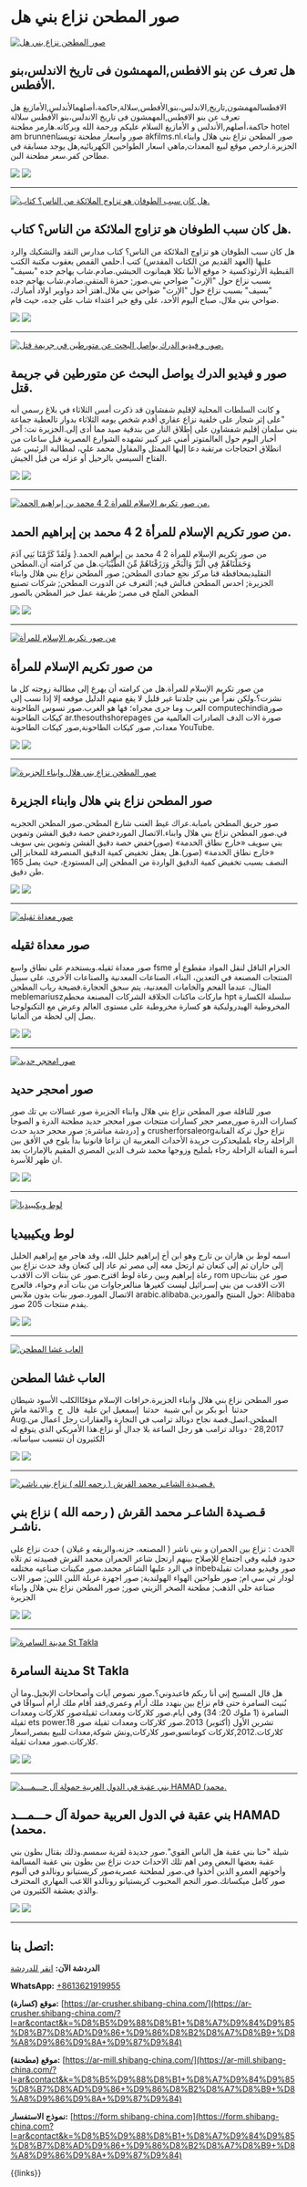 # صور المطحن نزاع بني هل

<a href="https://swt.shibang-china.com/?n=lxq&l=ar&img&k=%D8%B5%D9%88%D8%B1+%D8%A7%D9%84%D9%85%D8%B7%D8%AD%D9%86+%D9%86%D8%B2%D8%A7%D8%B9+%D8%A8%D9%86%D9%8A+%D9%87%D9%84" target="_blank">![صور المطحن نزاع بني هل](http://static.shibang-china.com/all-800x300/1284.jpg)</a>

## هل تعرف عن بنو الافطس,المهمشون فى تاريخ الاندلس،بنو الأفطس.
الافطسالمهمشون,تاريخ,الاندلس،بنو,الأفطس,سلالة,حاكمة،أصلهمالأندلس,الأمازيغ هل تعرف عن بنو الافطس,المهمشون فى تاريخ الاندلس،بنو الأفطس سلالة حاكمة،أصلهم,الأندلس و الأمازيغ السلام عليكم ورحمة الله وبركاته.هارمر مطحنة hotel am brunnenصور واسعار مطحنة تويستا akfilms.nl.صور المطحن نزاع بني هلال وابناء الجزيرة.ارخص موقع لبيع المعدات,ماهي اسعار الطواحين الكهربائيه,هل يوجد مسابقة فى مطاحن كفر.سعر مطحنة البن.


<a href="https://whatsapp.shibangsoft.com/WhatsApp.php" target="_blank" title="WhatsApp">![](http://static.shibang-china.com/icon/whatsapp.png)</a> <a href="https://swt.shibang-china.com/?n=lxq&l=ar&icon&k=%D8%B5%D9%88%D8%B1+%D8%A7%D9%84%D9%85%D8%B7%D8%AD%D9%86+%D9%86%D8%B2%D8%A7%D8%B9+%D8%A8%D9%86%D9%8A+%D9%87%D9%84" target="_blank">![](http://static.shibang-china.com/icon/chat-ar.png)</a>

---

<a href="https://swt.shibang-china.com/?n=lxq&l=ar&img&k=%D8%B5%D9%88%D8%B1+%D8%A7%D9%84%D9%85%D8%B7%D8%AD%D9%86+%D9%86%D8%B2%D8%A7%D8%B9+%D8%A8%D9%86%D9%8A+%D9%87%D9%84" target="_blank">![هل كان سبب الطوفان هو تزاوج الملائكة من الناس؟ كتاب.](http://static.shibang-china.com/all-800x300/975.jpg)</a>

## هل كان سبب الطوفان هو تزاوج الملائكة من الناس؟ كتاب.
هل كان سبب الطوفان هو تزاوج الملائكة من الناس؟ كتاب مدارس النقد والتشكيك والرد عليها (العهد القديم من الكتاب المقدس) كتب أ.حلمي القمص يعقوب مكتبة الكتب القبطية الأرثوذكسية < موقع الأنبا تكلا هيمانوت الحبشي.صادم.شاب يهاجم جده "بسيف" بسبب نزاع حول "الإرث" ضواحي بني.صور; حمزة المتقي.صادم.شاب يهاجم جده "بسيف" بسبب نزاع حول "الإرث" ضواحي بني ملال.اهتز أحد دواوير اولاد أمبارك، ضواحي بني ملال، صباح اليوم الأحد، على وقع خبر اعتداء شاب على جده، حيث قام.


<a href="https://whatsapp.shibangsoft.com/WhatsApp.php" target="_blank" title="WhatsApp">![](http://static.shibang-china.com/icon/whatsapp.png)</a> <a href="https://swt.shibang-china.com/?n=lxq&l=ar&icon&k=%D8%B5%D9%88%D8%B1+%D8%A7%D9%84%D9%85%D8%B7%D8%AD%D9%86+%D9%86%D8%B2%D8%A7%D8%B9+%D8%A8%D9%86%D9%8A+%D9%87%D9%84" target="_blank">![](http://static.shibang-china.com/icon/chat-ar.png)</a>

---

<a href="https://swt.shibang-china.com/?n=lxq&l=ar&img&k=%D8%B5%D9%88%D8%B1+%D8%A7%D9%84%D9%85%D8%B7%D8%AD%D9%86+%D9%86%D8%B2%D8%A7%D8%B9+%D8%A8%D9%86%D9%8A+%D9%87%D9%84" target="_blank">![صور و فيديو الدرك يواصل البحث عن متورطين في جريمة قتل.](http://static.shibang-china.com/all-800x300/686.jpg)</a>

## صور و فيديو الدرك يواصل البحث عن متورطين في جريمة قتل.
و كانت السلطات المحلية لإقليم شفشاون قد ذكرت أمس الثلاثاء في بلاغ رسمي أنه "على إثر شجار على خلفية نزاع عقاري أقدم شخص يومه الثلاثاء بدوار تالعطية جماعة بني سلمان إقليم شفشاون على إطلاق النار من بندقية صيد مما أدى إلى.الجزيرة نت: آخر أخبار اليوم حول العالمتوتر أمني غير كبير تشهده الشوارع المصرية قبل ساعات من انطلاق احتجاجات مرتقبة دعا إليها الممثل والمقاول محمد علي، لمطالبة الرئيس عبد الفتاح السيسي بالرحيل أو عزله من قبل الجيش.


<a href="https://whatsapp.shibangsoft.com/WhatsApp.php" target="_blank" title="WhatsApp">![](http://static.shibang-china.com/icon/whatsapp.png)</a> <a href="https://swt.shibang-china.com/?n=lxq&l=ar&icon&k=%D8%B5%D9%88%D8%B1+%D8%A7%D9%84%D9%85%D8%B7%D8%AD%D9%86+%D9%86%D8%B2%D8%A7%D8%B9+%D8%A8%D9%86%D9%8A+%D9%87%D9%84" target="_blank">![](http://static.shibang-china.com/icon/chat-ar.png)</a>

---

<a href="https://swt.shibang-china.com/?n=lxq&l=ar&img&k=%D8%B5%D9%88%D8%B1+%D8%A7%D9%84%D9%85%D8%B7%D8%AD%D9%86+%D9%86%D8%B2%D8%A7%D8%B9+%D8%A8%D9%86%D9%8A+%D9%87%D9%84" target="_blank">![من صور تكريم الإسلام للمرأة 2 4 محمد بن إبراهيم الحمد.](http://static.shibang-china.com/all-800x300/1295.jpg)</a>

## من صور تكريم الإسلام للمرأة 2 4 محمد بن إبراهيم الحمد.
من صور تكريم الإسلام للمرأة 2 4 محمد بن إبراهيم الحمد.{ وَلَقَدْ كَرَّمْنَا بَنِي آدَمَ وَحَمَلْنَاهُمْ فِي الْبَرِّ وَالْبَحْرِ وَرَزَقْنَاهُمْ مِّنَ الطَّيِّبَاتِ.هل من كرامته أن.المطحن التقليديمحافظة قنا مركز نجع حمادى المطحن; صور المطحن نزاع بني هلال وابناء الجزيرة; احدس المطحن فىالش قيه; التعرف عن الدورت المطحن; شركات تصنيع المطحن الملح فى مصر; طريقة عمل خبز المطحن بالصور


<a href="https://whatsapp.shibangsoft.com/WhatsApp.php" target="_blank" title="WhatsApp">![](http://static.shibang-china.com/icon/whatsapp.png)</a> <a href="https://swt.shibang-china.com/?n=lxq&l=ar&icon&k=%D8%B5%D9%88%D8%B1+%D8%A7%D9%84%D9%85%D8%B7%D8%AD%D9%86+%D9%86%D8%B2%D8%A7%D8%B9+%D8%A8%D9%86%D9%8A+%D9%87%D9%84" target="_blank">![](http://static.shibang-china.com/icon/chat-ar.png)</a>

---

<a href="https://swt.shibang-china.com/?n=lxq&l=ar&img&k=%D8%B5%D9%88%D8%B1+%D8%A7%D9%84%D9%85%D8%B7%D8%AD%D9%86+%D9%86%D8%B2%D8%A7%D8%B9+%D8%A8%D9%86%D9%8A+%D9%87%D9%84" target="_blank">![من صور تكريم الإسلام للمرأة](http://static.shibang-china.com/all-800x300/82.jpg)</a>

## من صور تكريم الإسلام للمرأة
من صور تكريم الإسلام للمرأة.هل من كرامته أن يهرع إلى مطالبة زوجته كل ما نشزت؟.ولكن نفراً من بني جلدتنا غير قليل لا يقع منهم الدليل موقعه إلا إذا نسب إلى الغرب وما جرى مجراه؛ فها هو الغرب.صور تسوس الطاحونة computechindiaصور كيكات الطاحونة ar.thesouthshorepages صورة الات الدف الصادرات العالمية من معدات, صور كيكات الطاحونة,صور كيكات الطاحونة YouTube.


<a href="https://whatsapp.shibangsoft.com/WhatsApp.php" target="_blank" title="WhatsApp">![](http://static.shibang-china.com/icon/whatsapp.png)</a> <a href="https://swt.shibang-china.com/?n=lxq&l=ar&icon&k=%D8%B5%D9%88%D8%B1+%D8%A7%D9%84%D9%85%D8%B7%D8%AD%D9%86+%D9%86%D8%B2%D8%A7%D8%B9+%D8%A8%D9%86%D9%8A+%D9%87%D9%84" target="_blank">![](http://static.shibang-china.com/icon/chat-ar.png)</a>

---

<a href="https://swt.shibang-china.com/?n=lxq&l=ar&img&k=%D8%B5%D9%88%D8%B1+%D8%A7%D9%84%D9%85%D8%B7%D8%AD%D9%86+%D9%86%D8%B2%D8%A7%D8%B9+%D8%A8%D9%86%D9%8A+%D9%87%D9%84" target="_blank">![صور المطحن نزاع بني هلال وابناء الجزيرة](http://static.shibang-china.com/all-800x300/223.jpg)</a>

## صور المطحن نزاع بني هلال وابناء الجزيرة
صور حريق المطحن بامبابة.عراك غيط العنب شارع المطحن.صور المطحن الحجريه في.صور المطحن نزاع بني هلال وابناء.الاتصال الموردخفض حصة دقيق الفشن وتموين بني سويف «خارج نطاق الخدمة» (صور)خفض حصة دقيق الفشن وتموين بني سويف «خارج نطاق الخدمة» (صور).هل يعقل تخفيض كمية الدقيق المنصرفة للمخابز إلى النصف بسبب تخفيض كمية الدقيق الواردة من المطحن إلى المستودع، حيث يصل 165 طن دقيق.


<a href="https://whatsapp.shibangsoft.com/WhatsApp.php" target="_blank" title="WhatsApp">![](http://static.shibang-china.com/icon/whatsapp.png)</a> <a href="https://swt.shibang-china.com/?n=lxq&l=ar&icon&k=%D8%B5%D9%88%D8%B1+%D8%A7%D9%84%D9%85%D8%B7%D8%AD%D9%86+%D9%86%D8%B2%D8%A7%D8%B9+%D8%A8%D9%86%D9%8A+%D9%87%D9%84" target="_blank">![](http://static.shibang-china.com/icon/chat-ar.png)</a>

---

<a href="https://swt.shibang-china.com/?n=lxq&l=ar&img&k=%D8%B5%D9%88%D8%B1+%D8%A7%D9%84%D9%85%D8%B7%D8%AD%D9%86+%D9%86%D8%B2%D8%A7%D8%B9+%D8%A8%D9%86%D9%8A+%D9%87%D9%84" target="_blank">![صور معداة ثقيله](http://static.shibang-china.com/all-800x300/1077.jpg)</a>

## صور معداة ثقيله
صور معداة ثقيله.ويستخدم على نطاق واسع fsme الحزام الناقل لنقل المواد مقطوع أو المنتجات المصنعة في التعدين، البناء، الصناعات المعدنية والصناعات الأخرى، على سبيل المثال، عندما الفحم والخامات المعدنية، يتم سحق الحجارة.فضيحة رباب المطحن meblemariuszماركات ماكنات الحلاقة الشركات المصنعة محطم hpt سلسلة الكسارة المخروطية الهيدروليكية هو كسارة مخروطية على مستوى العالم وعرض مع التكنولوجيا يصل إلى لحظة من ألمانيا.


<a href="https://whatsapp.shibangsoft.com/WhatsApp.php" target="_blank" title="WhatsApp">![](http://static.shibang-china.com/icon/whatsapp.png)</a> <a href="https://swt.shibang-china.com/?n=lxq&l=ar&icon&k=%D8%B5%D9%88%D8%B1+%D8%A7%D9%84%D9%85%D8%B7%D8%AD%D9%86+%D9%86%D8%B2%D8%A7%D8%B9+%D8%A8%D9%86%D9%8A+%D9%87%D9%84" target="_blank">![](http://static.shibang-china.com/icon/chat-ar.png)</a>

---

<a href="https://swt.shibang-china.com/?n=lxq&l=ar&img&k=%D8%B5%D9%88%D8%B1+%D8%A7%D9%84%D9%85%D8%B7%D8%AD%D9%86+%D9%86%D8%B2%D8%A7%D8%B9+%D8%A8%D9%86%D9%8A+%D9%87%D9%84" target="_blank">![صور امحجر حديد](http://static.shibang-china.com/all-800x300/810.jpg)</a>

## صور امحجر حديد
صور للناقلة صور المطحن نزاع بني هلال وابناء الجزيرة صور غسالات بي تك صور كسارات الدرة صور,مصر حجر كسارات منتجات صور امحجر حديد مطحنة الدرة و الصوجا و [دردشة مباشرة; صور محجر حديد حدث crusherforsaleorgنزاع حول تركة الفنانة الراحلة رجاء بلمليحذكرت جريدة الأحداث المغربية ان نزاعا قانونيا بدأ يلوح في الأفق بين أسرة الفنانة الراحلة رجاء بلمليح وزوجها محمد شرف الدين المصري المقيم بالإمارات بعد ان ظهر للأسرة.


<a href="https://whatsapp.shibangsoft.com/WhatsApp.php" target="_blank" title="WhatsApp">![](http://static.shibang-china.com/icon/whatsapp.png)</a> <a href="https://swt.shibang-china.com/?n=lxq&l=ar&icon&k=%D8%B5%D9%88%D8%B1+%D8%A7%D9%84%D9%85%D8%B7%D8%AD%D9%86+%D9%86%D8%B2%D8%A7%D8%B9+%D8%A8%D9%86%D9%8A+%D9%87%D9%84" target="_blank">![](http://static.shibang-china.com/icon/chat-ar.png)</a>

---

<a href="https://swt.shibang-china.com/?n=lxq&l=ar&img&k=%D8%B5%D9%88%D8%B1+%D8%A7%D9%84%D9%85%D8%B7%D8%AD%D9%86+%D9%86%D8%B2%D8%A7%D8%B9+%D8%A8%D9%86%D9%8A+%D9%87%D9%84" target="_blank">![لوط ويكيبيديا](http://static.shibang-china.com/all-800x300/1428.jpg)</a>

## لوط ويكيبيديا
اسمه لوط بن هاران بن تارح وهو ابن أخ إبراهيم خليل الله، وقد هاجر مع إبراهيم الخليل إلى حاران ثم إلى كنعان ثم ارتحل معه إلى مصر ثم عاد إلى كنعان وقد حدث نزاع بين رعاة إبراهيم وبين رعاة لوط اقترح.صور عن بنتات الات الاقدب rom upصور عن بنتات الات الاقدب من بني إسـرائيل ليست كغيرها منالعرجاوات من بنات آدم وحواء، فالعرج الاتصال المورد.صور بنات بدون ملابس arabic.alibaba.حول المنتج والموردين: Alibaba يقدم منتجات 205 صور.


<a href="https://whatsapp.shibangsoft.com/WhatsApp.php" target="_blank" title="WhatsApp">![](http://static.shibang-china.com/icon/whatsapp.png)</a> <a href="https://swt.shibang-china.com/?n=lxq&l=ar&icon&k=%D8%B5%D9%88%D8%B1+%D8%A7%D9%84%D9%85%D8%B7%D8%AD%D9%86+%D9%86%D8%B2%D8%A7%D8%B9+%D8%A8%D9%86%D9%8A+%D9%87%D9%84" target="_blank">![](http://static.shibang-china.com/icon/chat-ar.png)</a>

---

<a href="https://swt.shibang-china.com/?n=lxq&l=ar&img&k=%D8%B5%D9%88%D8%B1+%D8%A7%D9%84%D9%85%D8%B7%D8%AD%D9%86+%D9%86%D8%B2%D8%A7%D8%B9+%D8%A8%D9%86%D9%8A+%D9%87%D9%84" target="_blank">![العاب غشا المطحن](http://static.shibang-china.com/all-800x300/945.jpg)</a>

## العاب غشا المطحن
صور المطحن نزاع بني هلال وابناء الجزيرة.خرافات الإسلام مؤقتًاالكلب الأسود شيطان ‏حدثنا ‏ ‏أبو بكر بن أبي شيبة ‏ ‏حدثنا ‏ ‏إسمعيل ابن علية ‏ ‏قال ‏ ‏ح ‏ ‏و.الائمة ماش المطحن.اتصل.‫قصة نجاح دونالد ترامب في التجارة والعقارات رجل اعمال من.Aug 28,2017 · دونالد ترامب هو رجل الساعة بلا جدال أو نزاع.هذا الأمريكي الذي يتوقع له الكثيرون أن تتسبب سياساته.


<a href="https://whatsapp.shibangsoft.com/WhatsApp.php" target="_blank" title="WhatsApp">![](http://static.shibang-china.com/icon/whatsapp.png)</a> <a href="https://swt.shibang-china.com/?n=lxq&l=ar&icon&k=%D8%B5%D9%88%D8%B1+%D8%A7%D9%84%D9%85%D8%B7%D8%AD%D9%86+%D9%86%D8%B2%D8%A7%D8%B9+%D8%A8%D9%86%D9%8A+%D9%87%D9%84" target="_blank">![](http://static.shibang-china.com/icon/chat-ar.png)</a>

---

<a href="https://swt.shibang-china.com/?n=lxq&l=ar&img&k=%D8%B5%D9%88%D8%B1+%D8%A7%D9%84%D9%85%D8%B7%D8%AD%D9%86+%D9%86%D8%B2%D8%A7%D8%B9+%D8%A8%D9%86%D9%8A+%D9%87%D9%84" target="_blank">![قـصـيدة الشاعـر محمد القرش ( رحمه الله ) نزاع بني ناشـر.](http://static.shibang-china.com/all-800x300/333.jpg)</a>

## قـصـيدة الشاعـر محمد القرش ( رحمه الله ) نزاع بني ناشـر.
الحدث : نزاع بين الحمران و بني ناشر ( المصنعه، حزنه،والربقه و غيلان ) حدث نزاع على حدود قبليه وفي اجتماع للإصلاح بينهم ارتجل شاعر الحمران محمد القرش قصيدته ثم تلاه في الرد عليها الشاعر محمد.صور مكينات صناعيه مختلفه inbebصور وفيديو معداث تقيلة لودار ثي سي ام; صور طواحين الهواء الهولندية; صور اجهزة غربلة اللبن اللبن; صور الات صناعة حلي الذهب; مطحنة الصخر الزيتي صور; صور المطحن نزاع بني هلال وابناء الجزيرة


<a href="https://whatsapp.shibangsoft.com/WhatsApp.php" target="_blank" title="WhatsApp">![](http://static.shibang-china.com/icon/whatsapp.png)</a> <a href="https://swt.shibang-china.com/?n=lxq&l=ar&icon&k=%D8%B5%D9%88%D8%B1+%D8%A7%D9%84%D9%85%D8%B7%D8%AD%D9%86+%D9%86%D8%B2%D8%A7%D8%B9+%D8%A8%D9%86%D9%8A+%D9%87%D9%84" target="_blank">![](http://static.shibang-china.com/icon/chat-ar.png)</a>

---

<a href="https://swt.shibang-china.com/?n=lxq&l=ar&img&k=%D8%B5%D9%88%D8%B1+%D8%A7%D9%84%D9%85%D8%B7%D8%AD%D9%86+%D9%86%D8%B2%D8%A7%D8%B9+%D8%A8%D9%86%D9%8A+%D9%87%D9%84" target="_blank">![مدينة السامرة St Takla](http://static.shibang-china.com/all-800x300/1426.jpg)</a>

## مدينة السامرة St Takla
هل قال المسيح إني أنا ربكم فاعبدوني؟.صور نصوص آيات وأصحاحات الإنجيل.وما أن بُنيت السامرة حتى قام نزاع بين بنهدد ملك أرام وعمري,فقد أقام ملك أرام أسواقًا في السامرة (1 ملوك 20: 34) وفي أيام.صور كلاركات ومعدات ثقيلةصور كلاركات ومعدات ثقيلة ets power.18 تشرين الأول (أكتوبر) 2013.صور كلاركات ومعدات ثقيلة صور كلاركات.2012,كلاركات كوماتسو,صور كلاركات,ونش شوكة,معدات للبيع بمصر,اسعار كلاركات.صور معدات ثقيلة.


<a href="https://whatsapp.shibangsoft.com/WhatsApp.php" target="_blank" title="WhatsApp">![](http://static.shibang-china.com/icon/whatsapp.png)</a> <a href="https://swt.shibang-china.com/?n=lxq&l=ar&icon&k=%D8%B5%D9%88%D8%B1+%D8%A7%D9%84%D9%85%D8%B7%D8%AD%D9%86+%D9%86%D8%B2%D8%A7%D8%B9+%D8%A8%D9%86%D9%8A+%D9%87%D9%84" target="_blank">![](http://static.shibang-china.com/icon/chat-ar.png)</a>

---

<a href="https://swt.shibang-china.com/?n=lxq&l=ar&img&k=%D8%B5%D9%88%D8%B1+%D8%A7%D9%84%D9%85%D8%B7%D8%AD%D9%86+%D9%86%D8%B2%D8%A7%D8%B9+%D8%A8%D9%86%D9%8A+%D9%87%D9%84" target="_blank">![بني عقبة في الدول العربية حمولة آل حـــمـــد HAMAD (محمد.](http://static.shibang-china.com/all-800x300/702.jpg)</a>

## بني عقبة في الدول العربية حمولة آل حـــمـــد HAMAD (محمد.
شيلة "حنا بني عقبة هل الباس القوي".صور جديدة لقرية سمسم.وذلك بقتال بطون بني عقبة بعضها البعض ومن اهم تلك الاحداث حدث نزاع بين بطون بني عقبة المسالمة وأخوتهم العمرو الذين أخذوا في.صور لمطحنة عصريةصور كريستيانو رونالدو في ألبوم صور كامل ميكساتك.صور النجم المحبوب كريستيانو رونالدو اللاعب المهاري المحترف والذي يعشقة الكثيرون من.


<a href="https://whatsapp.shibangsoft.com/WhatsApp.php" target="_blank" title="WhatsApp">![](http://static.shibang-china.com/icon/whatsapp.png)</a> <a href="https://swt.shibang-china.com/?l=ar&icon&k=%D8%B5%D9%88%D8%B1+%D8%A7%D9%84%D9%85%D8%B7%D8%AD%D9%86+%D9%86%D8%B2%D8%A7%D8%B9+%D8%A8%D9%86%D9%8A+%D9%87%D9%84" target="_blank">![](http://static.shibang-china.com/icon/chat-ar.png)</a>

---
## اتصل بنا:

**الدردشة الآن:** [انقر للدردشة](https://swt.shibang-china.com?l=ar&contact&k=%D8%B5%D9%88%D8%B1+%D8%A7%D9%84%D9%85%D8%B7%D8%AD%D9%86+%D9%86%D8%B2%D8%A7%D8%B9+%D8%A8%D9%86%D9%8A+%D9%87%D9%84)

**WhatsApp:**  [+8613621919955](https://whatsapp.shibangsoft.com/WhatsApp.php)

**موقع (كسارة):** [https://ar-crusher.shibang-china.com/](https://ar-crusher.shibang-china.com/?l=ar&contact&k=%D8%B5%D9%88%D8%B1+%D8%A7%D9%84%D9%85%D8%B7%D8%AD%D9%86+%D9%86%D8%B2%D8%A7%D8%B9+%D8%A8%D9%86%D9%8A+%D9%87%D9%84)

**موقع (مطحنة):** [https://ar-mill.shibang-china.com/](https://ar-mill.shibang-china.com/?l=ar&contact&k=%D8%B5%D9%88%D8%B1+%D8%A7%D9%84%D9%85%D8%B7%D8%AD%D9%86+%D9%86%D8%B2%D8%A7%D8%B9+%D8%A8%D9%86%D9%8A+%D9%87%D9%84)

**نموذج الاستفسار:** [https://form.shibang-china.com](https://form.shibang-china.com?l=ar&contact&k=%D8%B5%D9%88%D8%B1+%D8%A7%D9%84%D9%85%D8%B7%D8%AD%D9%86+%D9%86%D8%B2%D8%A7%D8%B9+%D8%A8%D9%86%D9%8A+%D9%87%D9%84)

{{links}}